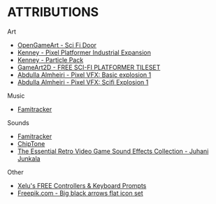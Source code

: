 # ATTRIBUTIONS

Art
- [OpenGameArt - Sci Fi Door](https://opengameart.org/content/scifi-door)
- [Kenney - Pixel Platformer Industrial Expansion](https://www.kenney.nl/assets/pixel-platformer-industrial-expansion)
- [Kenney - Particle Pack](https://www.kenney.nl/assets/particle-pack)
- [GameArt2D - FREE SCI-FI PLATFORMER TILESET](https://www.gameart2d.com/free-sci-fi-platformer-tileset.html)
- [Abdulla Almheiri - Pixel VFX: Basic explosion 1](https://abdulla-almheiri.itch.io/pixel-art-vfx-simple-explosion-1)
- [Abdulla Almheiri - Pixel VFX: Scifi Explosion 1](https://abdulla-almheiri.itch.io/pixel-art-vfx-scifi-explosion-1)

Music

- [Famitracker](http://famitracker.com/)

Sounds

- [Famitracker](http://famitracker.com/)
- [ChipTone](https://sfbgames.itch.io/chiptone)
- [The Essential Retro Video Game Sound Effects Collection - Juhani Junkala](https://opengameart.org/content/512-sound-effects-8-bit-style)

Other

- [Xelu's FREE Controllers & Keyboard Prompts](https://thoseawesomeguys.com/prompts/)
- [Freepik.com - Big black arrows flat icon set](https://www.freepik.com/free-vector/big-black-arrows-flat-icon-set-modern-abstract-simple-cursors-pointers-direction-buttons-vector-illustration-collection-web-design-digital-graphic-elements-concept_10606168.htm#query=arrow&position=3&from_view=keyword&track=sph)
